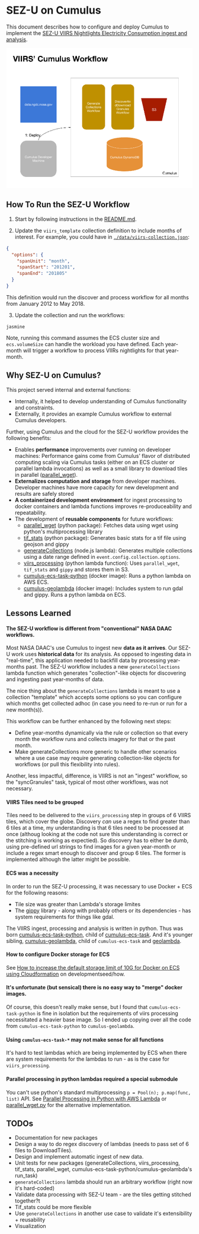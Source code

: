 # SEZ-U on Cumulus

This document describes how to configure and deploy Cumulus to implement the [SEZ-U VIIRS Nightlights Electricity Consumption ingest and analysis](https://github.com/developmentseed/SEZ-U/tree/master/VIIRS_Nightlights).

![VIIRS Workflow GIF](./viirs-workflow.gif)

## How To Run the SEZ-U Workflow

1. Start by following instructions in the [README.md](./README.md).

2. Update the `viirs_template` collection definition to include months of interest. For example, you could have in [`./data/viirs-collection.json`](./data/viirs-collection.json):
```json
{
  "options": {
    "spanUnit": "month",
    "spanStart": "201201",
    "spanEnd": "201805"
  }
}
```

This definition would run the discover and process workflow for all months from January 2012 to May 2018.

3. Update the collection and run the workflows:

```
jasmine
```

Note, running this command assumes the ECS cluster size and `ecs.volumeSize` can handle the workload you have defined. Each year-month will trigger a workflow to process VIIRs nightlights for that year-month.

## Why SEZ-U on Cumulus?

This project served internal and external functions:

* Internally, it helped to develop understanding of Cumulus functionality and constraints.
* Externally, it provides an example Cumulus workflow to external Cumulus developers.

Further, using Cumulus and the cloud for the SEZ-U workflow provides the following benefits:

* Enables **performance** improvements over running on developer machines: Performance gains come from Cumulus' flavor of distributed computing scaling via Cumulus tasks (either on an ECS cluster or parallel lambda invocations) as well as a small library to download tiles in parallel ([parallel_wget](https://github.com/abarciauskas-bgse/parallel_wget)).
* **Externalizes computation and storage** from developer machines. Developer machines have more capacity for new development and results are safely stored
* **A containerized development environment** for ingest processing to docker containers and lambda functions improves re-produceability and repeatability.
* The development of **reusable components** for future workflows:
    * [parallel_wget](https://github.com/abarciauskas-bgse/parallel_wget) (python package): Fetches data using wget using python's multiprocessing library
    * [tif_stats](https://github.com/developmentseed/tif_stats) (python package): Generates basic stats for a tif file using geojson and gippy
    * [generateCollections](https://github.com/developmentseed/cumulus-ce-viirs/tree/master/lambdas/generateCollections) (node.js lambda): Generates multiple collections using a date range defined in `event.config.collection.options`.
    * [viirs_processing](https://github.com/developmentseed/viirs_processing) (python lambda function): Uses `parallel_wget`, `tif_stats` and `gippy` and stores them in S3.
    * [cumulus-ecs-task-python](https://github.com/cumulus-nasa/cumulus-ecs-task-python) (docker image): Runs a python lambda on AWS ECS.
    * [cumulus-geolambda](https://github.com/developmentseed/cumulus-geolambda) (docker image): Includes system to run gdal and gippy. Runs a python lambda on ECS.

## Lessons Learned

#### The SEZ-U workflow is different from "conventional" NASA DAAC workflows.

Most NASA DAAC's use Cumulus to ingest new **data as it arrives**. Our SEZ-U work uses **historical data** for its analysis. As opposed to ingesting data in "real-time", this application needed to backfill data by processing year-months past. The SEZ-U workflow includes a new `generateCollections` lambda function which generates "collection"-like objects for discovering and ingesting past year-months of data.

The nice thing about the `generateCollections` lambda is meant to use a collection "template" which accepts some options so you can configure which months get collected adhoc (in case you need to re-run or run for a new month(s)).

This workflow can be further enhanced by the following next steps:

* Define year-months dynamically via the rule or collection so that every month the workflow runs and collects imagery for that or the past month.
* Make generateCollections more generic to handle other scenarios where a use case may require generating collection-like objects for workflows (or pull this flexibility into rules).

Another, less impactful, difference, is VIIRS is not an "ingest" workflow, so the "syncGranules" task, typical of most other workflows, was not necessary.

#### VIIRS Tiles need to be grouped

Tiles need to be delivered to the `viirs_processing` step in groups of 6 VIIRS tiles, which cover the globe. Discovery _can_ use a regex to find greater than 6 tiles at a time, my understanding is that 6 tiles need to be processed at once (althoug looking at the code not sure this understanding is correct or the stitching is working as expectied). So discovery has to either be dumb, using pre-defined url strings to find images for a given year-month or include a regex smart enough to discover and group 6 tiles. The former is implemented although the latter might be possible.

#### ECS was a necessity

In order to run the SEZ-U processing, it was necessary to use Docker + ECS for the following reasons:

* Tile size was greater than Lambda's storage limites
* The [gippy](https://github.com/gipit/gippy) library - along with probably others or its dependencies - has system requirements for things like gdal.

The VIIRS ingest, processing and analysis is written in python. Thus was born [cumulus-ecs-task-python](https://github.com/cumulus-nasa/cumulus-ecs-task-python), child of [cumulus-ecs-task](https://github.com/cumulus-nasa/cumulus-ecs-task). And it's younger sibling, [cumulus-geolambda](https://github.com/developmentseed/cumulus-geolambda), child of `cumulus-ecs-task` and [geolambda](https://github.com/developmentseed/geolambda).

#### How to configure Docker storage for ECS

See [How to increase the default storage limit of 10G for Docker on ECS using Cloudformation](https://github.com/developmentseed/how/issues/185) on developmentseed/how.

#### It's unfortunate (but sensical) there is no easy way to "merge" docker images.

Of course, this doesn't really make sense, but I found that `cumulus-ecs-task-python` is fine in isolation but the requirements of viirs processing necessitated a heavier base image. So I ended up copying over all the code from `cumulus-ecs-task-python` to `cumulus-geolambda`.

#### Using `cumulus-ecs-task-*` may not make sense for all functions

It's hard to test lambdas which are being implemented by ECS when there are system requirements for the lambdas to run - as is the case for `viirs_processing`.

#### Parallel processing in python lambdas required a special submodule

You can't use python's standard multiprocessing `p = Pool(n); p.map(func, list)` API. See [Parallel Processing in Python with AWS Lambda](https://aws.amazon.com/blogs/compute/parallel-processing-in-python-with-aws-lambda/) or [parallel_wget.py](https://github.com/abarciauskas-bgse/parallel_wget/blob/master/parallel_wget.py) for the alternative implementation.


## TODOs

* Documentation for new packages
* Design a way to do regex discovery of lambdas (needs to pass set of 6 files to DownloadTiles).
* Design and implement automatic ingest of new data.
* Unit tests for new packages (generateCollections, viirs_processing, tif_stats, parallel_wget, cumulus-ecs-task-python/cumulus-geolambda's run_task)
* `generateCollections` lambda should run an arbitrary workflow (right now it's hard-coded)
* Validate data processing with SEZ-U team - are the tiles getting stitched together?t
* Tif_stats could be more flexible
* Use `generateCollections` in another use case to validate it's extensibility + reusability
* Visualization
